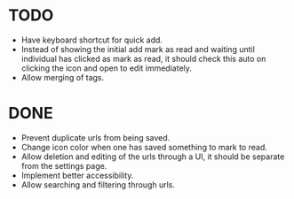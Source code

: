 # TODO
- Have keyboard shortcut for quick add.
- Instead of showing the initial add mark as read and waiting until individual has clicked as mark as read, it should check this auto on clicking the icon and open to edit immediately.
- Allow merging of tags.

# DONE
- Prevent duplicate urls from being saved.
- Change icon color when one has saved something to mark to read.
- Allow deletion and editing of the urls through a UI, it should be separate from the settings page.
- Implement better accessibility.
- Allow searching and filtering through urls.